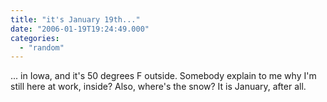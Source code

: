 ```yaml
---
title: "it's January 19th..."
date: "2006-01-19T19:24:49.000"
categories: 
  - "random"
---
```


... in Iowa, and it's 50 degrees F outside. Somebody explain to me why I'm still here at work, inside? Also, where's the snow? It is January, after all.
